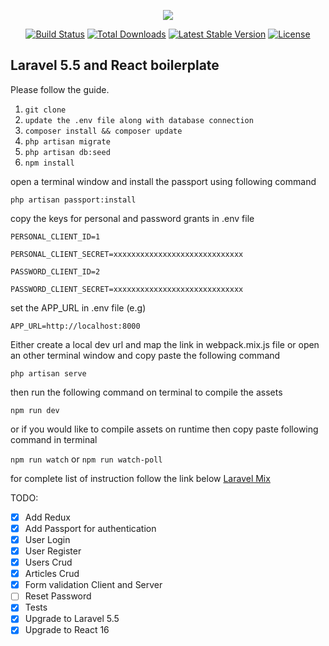 <p align="center"><img src="https://laravel.com/assets/img/components/logo-laravel.svg"></p>

<p align="center">
<a href="https://travis-ci.org/laravel/framework"><img src="https://travis-ci.org/laravel/framework.svg" alt="Build Status"></a>
<a href="https://packagist.org/packages/laravel/framework"><img src="https://poser.pugx.org/laravel/framework/d/total.svg" alt="Total Downloads"></a>
<a href="https://packagist.org/packages/laravel/framework"><img src="https://poser.pugx.org/laravel/framework/v/stable.svg" alt="Latest Stable Version"></a>
<a href="https://packagist.org/packages/laravel/framework"><img src="https://poser.pugx.org/laravel/framework/license.svg" alt="License"></a>
</p>

## Laravel 5.5 and React boilerplate

Please follow the guide.

1. `git clone`
2. `update the .env file along with database connection`
3. `composer install && composer update`
4. `php artisan migrate`
5. `php artisan db:seed`
6. `npm install`

open a terminal window and install the passport using following command

 ```
 php artisan passport:install
 ```
 
copy the keys for personal and password grants in .env file

```
PERSONAL_CLIENT_ID=1

PERSONAL_CLIENT_SECRET=xxxxxxxxxxxxxxxxxxxxxxxxxxxxx

PASSWORD_CLIENT_ID=2

PASSWORD_CLIENT_SECRET=xxxxxxxxxxxxxxxxxxxxxxxxxxxxx
```

set the APP_URL in .env file (e.g)

```
APP_URL=http://localhost:8000
```

Either create a local dev url and map the link in webpack.mix.js file or open an other terminal window and copy paste the following command

```
php artisan serve
```

then run the following command on terminal to compile the assets

```
npm run dev
```

or if you would like to compile assets on runtime then copy paste following command in terminal 

`npm run watch` or `npm run watch-poll`


for complete list of instruction follow the link below
[Laravel Mix](https://laravel.com/docs/5.4/mix#running-mix)


TODO:

- [x] Add Redux
- [x] Add Passport for authentication
- [x] User Login
- [x] User Register
- [x] Users Crud
- [x] Articles Crud
- [x] Form validation Client and Server
- [ ] Reset Password
- [x] Tests
- [x] Upgrade to Laravel 5.5
- [x] Upgrade to React 16